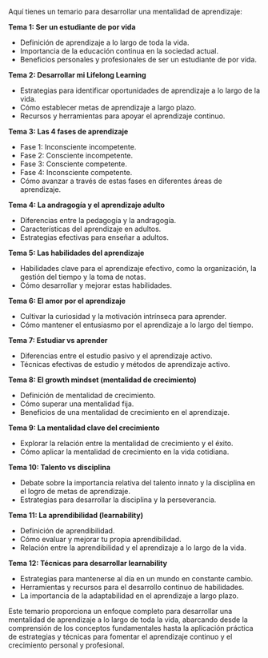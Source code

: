 Aquí tienes un temario para desarrollar una mentalidad de aprendizaje:

**Tema 1: Ser un estudiante de por vida**

- Definición de aprendizaje a lo largo de toda la vida.
- Importancia de la educación continua en la sociedad actual.
- Beneficios personales y profesionales de ser un estudiante de por vida.

**Tema 2: Desarrollar mi Lifelong Learning**

- Estrategias para identificar oportunidades de aprendizaje a lo largo de la vida.
- Cómo establecer metas de aprendizaje a largo plazo.
- Recursos y herramientas para apoyar el aprendizaje continuo.

**Tema 3: Las 4 fases de aprendizaje**

- Fase 1: Inconsciente incompetente.
- Fase 2: Consciente incompetente.
- Fase 3: Consciente competente.
- Fase 4: Inconsciente competente.
- Cómo avanzar a través de estas fases en diferentes áreas de aprendizaje.

**Tema 4: La andragogía y el aprendizaje adulto**

- Diferencias entre la pedagogía y la andragogía.
- Características del aprendizaje en adultos.
- Estrategias efectivas para enseñar a adultos.

**Tema 5: Las habilidades del aprendizaje**

- Habilidades clave para el aprendizaje efectivo, como la organización, la gestión del tiempo y la toma de notas.
- Cómo desarrollar y mejorar estas habilidades.

**Tema 6: El amor por el aprendizaje**

- Cultivar la curiosidad y la motivación intrínseca para aprender.
- Cómo mantener el entusiasmo por el aprendizaje a lo largo del tiempo.

**Tema 7: Estudiar vs aprender**

- Diferencias entre el estudio pasivo y el aprendizaje activo.
- Técnicas efectivas de estudio y métodos de aprendizaje activo.

**Tema 8: El growth mindset (mentalidad de crecimiento)**

- Definición de mentalidad de crecimiento.
- Cómo superar una mentalidad fija.
- Beneficios de una mentalidad de crecimiento en el aprendizaje.

**Tema 9: La mentalidad clave del crecimiento**

- Explorar la relación entre la mentalidad de crecimiento y el éxito.
- Cómo aplicar la mentalidad de crecimiento en la vida cotidiana.

**Tema 10: Talento vs disciplina**

- Debate sobre la importancia relativa del talento innato y la disciplina en el logro de metas de aprendizaje.
- Estrategias para desarrollar la disciplina y la perseverancia.

**Tema 11: La aprendibilidad (learnability)**

- Definición de aprendibilidad.
- Cómo evaluar y mejorar tu propia aprendibilidad.
- Relación entre la aprendibilidad y el aprendizaje a lo largo de la vida.

**Tema 12: Técnicas para desarrollar learnability**

- Estrategias para mantenerse al día en un mundo en constante cambio.
- Herramientas y recursos para el desarrollo continuo de habilidades.
- La importancia de la adaptabilidad en el aprendizaje a largo plazo.

Este temario proporciona un enfoque completo para desarrollar una mentalidad de aprendizaje a lo largo de toda la vida, abarcando desde la comprensión de los conceptos fundamentales hasta la aplicación práctica de estrategias y técnicas para fomentar el aprendizaje continuo y el crecimiento personal y profesional.